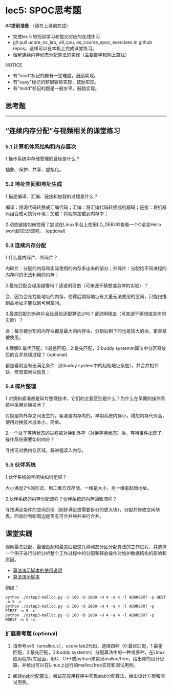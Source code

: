 # lec5: SPOC思考题

##**提前准备**
（请在上课前完成）

- 完成lec５的视频学习和提交对应的在线练习
- git pull ucore_os_lab, v9_cpu, os_course_spoc_exercises in github repos。这样可以在本机上完成课堂练习。
- 理解连续内存动态分配算法的实现（主要自学和网上查找）

NOTICE
- 有"hard"标记的题有一定难度，鼓励实现。
- 有"easy"标记的题很容易实现，鼓励实现。
- 有"midd"标记的题是一般水平，鼓励实现。


## 思考题
---

## “连续内存分配”与视频相关的课堂练习

### 5.1 计算机体系结构和内存层次

1.操作系统中存储管理的目标是什么？

抽象、保护、共享、虚拟化。

### 5.2 地址空间和地址生成
1.描述编译、汇编、链接和加载的过程是什么？

编译：将源代码转换成汇编代码；汇编：将汇编代码转换成机器码；链接：将机器码组合成可执行环境；加载：将程序加载到内存中；

2.动态链接如何使用？尝试在Linux平台上使用LD_DEBUG查看一个C语言Hello world的启动流程。  (optional)




### 5.3 连续内存分配
1.什么是内碎片、外碎片？

内碎片：分配的内存和实际使用的内存多出来的部分；外碎片：分配给不同进程的内存间的无法利用的内存；

2.最先匹配会越用越慢吗？请说明理由（可来源于猜想或具体的实验）？

会，因为会先找低地址的内存，使得后期低地址有大量无法使用的空间，只能扫描到高地址才能找到可用空间。

3.最差匹配的外碎片会比最优适配算法少吗？请说明理由（可来源于猜想或具体的实验）？

会；每次被分割的内存块都是最大的内存块，分割后剩下的也是较大的块，更容易被使用。

4.理解0:最优匹配，1:最差匹配，2:最先匹配，3:buddy systemm算法中分区释放后的合并处理过程？ (optional)

都是看附近有无满足条件（如buddy system中的起始地址条加），并合并相邻快，修改空闲块信息；


### 5.4 碎片整理
1.对换和紧凑都是碎片整理技术，它们的主要区别是什么？为什么在早期的操作系统中采用对换技术？  

对换是内外存之间发生的，紧凑是内存内的。早期系统内存小，增加内存代价高，使用对换技术成本小，简单。

2.一个处于等待状态的进程被对换到外存（对换等待状态）后，等待事件出现了。操作系统需要如何响应？

寻找可对换内存区域，将进程读入内存。

### 5.5 伙伴系统
1.伙伴系统的空闲块如何组织？

大小满足2^k的形式，用二维方式存储，一维是大小，另一维是起始地址。

2.伙伴系统的内存分配流程？伙伴系统的内存回收流程？

寻找满足条件的空闲页块（刚好满足或需要拆分的更大块），分配并修改空闲块表。回收时判断周边是否有可合并块并进行合并。

## 课堂实践

观察最先匹配、最佳匹配和最差匹配这几种动态分区分配算法的工作过程，并选择一个例子进行分析分析整个工作过程中的分配和释放操作对维护数据结构的影响和原因。

  * [算法演示脚本的使用说明](https://github.com/chyyuu/os_tutorial_lab/blob/master/ostep/ostep3-malloc.md)
  * [算法演示脚本](https://github.com/chyyuu/os_tutorial_lab/blob/master/ostep/ostep3-malloc.py)

例如：
```
python ./ostep3-malloc.py -S 100 -b 1000 -H 4 -a 4 -l ADDRSORT -p BEST -n 5 -c
python ./ostep3-malloc.py -S 100 -b 1000 -H 4 -a 4 -l ADDRSORT -p FIRST -n 5 -c
python ./ostep3-malloc.py -S 100 -b 1000 -H 4 -a 4 -l ADDRSORT -p WORST -n 5 -c
```

### 扩展思考题 (optional)

1. 请参考xv6（umalloc.c），ucore lab2代码，选择四种（0:最优匹配，1:最差匹配，2:最先匹配，3:buddy systemm）分配算法中的一种或多种，在Linux应用程序/库层面，用C、C++或python来实现malloc/free，给出你的设计思路，并给出可以在Linux上运行的malloc/free实现和测试用例。


2. 阅读[slab分配算法](http://en.wikipedia.org/wiki/Slab_allocation)，尝试在应用程序中实现slab分配算法，给出设计方案和测试用例。
